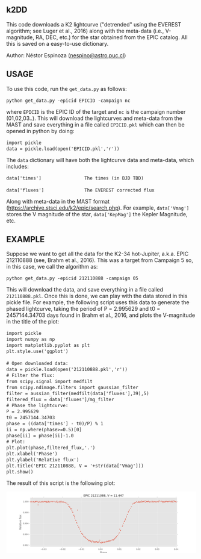k2DD
----

This code downloads a K2 lightcurve ("detrended" using the EVEREST algorithm; see Luger et al., 2016) 
along with the meta-data (i.e., V-magnitude, RA, DEC, etc.) for the star obtained from the EPIC catalog. 
All this is saved on a easy-to-use dictionary. 

Author: Néstor Espinoza (nespino@astro.puc.cl)

USAGE
-----
To use this code, run the `get_data.py` as follows:

    python get_data.py -epicid EPICID -campaign nc

where `EPICID` is the EPIC ID of the target and `nc` is the campaign number (01,02,03..). This 
will download the lightcurves and meta-data from the MAST and save everything in a file called 
`EPICID.pkl` which can then be opened in python by doing:

    import pickle
    data = pickle.load(open('EPICID.pkl','r'))

The `data` dictionary will have both the lightcurve data and meta-data, which includes:

    data['times']                The times (in BJD TBD)
    
    data['fluxes']               The EVEREST corrected flux

Along with meta-data in the MAST format (https://archive.stsci.edu/k2/epic/search.php). For example, 
`data['Vmag']` stores the V magnitude of the star, `data['KepMag']` the Kepler Magnitude, etc.

EXAMPLE
-------
Suppose we want to get all the data for the K2-34 hot-Jupiter, a.k.a. EPIC 212110888 (see, Brahm et al., 
2016). This was a target from Campaign 5 so, in this case, we call the algorithm as:

    python get_data.py -epicid 212110888 -campaign 05

This will download the data, and save everything in a file called `212110888.pkl`. Once this is done, 
we can play with the data stored in this pickle file. For example, the following script uses this 
data to generate the phased lightcurve, taking the period of P = 2.995629 and t0 = 2457144.34703 
days found in Brahm et al., 2016, and plots the V-magnitude in the title of the plot:

    import pickle
    import numpy as np
    import matplotlib.pyplot as plt
    plt.style.use('ggplot')

    # Open downloaded data:
    data = pickle.load(open('212110888.pkl','r'))
    # Filter the flux:
    from scipy.signal import medfilt
    from scipy.ndimage.filters import gaussian_filter
    filter = aussian_filter(medfilt(data['fluxes'],39),5)
    filtered_flux = data['fluxes']/mg_filter
    # Phase the lightcurve:
    P = 2.995629
    t0 = 2457144.34703
    phase = ((data['times'] - t0)/P) % 1
    ii = np.where(phase>=0.5)[0]
    phase[ii] = phase[ii]-1.0
    # Plot:
    plt.plot(phase,filtered_flux,'.')
    plt.xlabel('Phase')
    plt.ylabel('Relative flux')
    plt.title('EPIC 212110888, V = '+str(data['Vmag']))
    plt.show()
    
The result of this script is the following plot:

![Awesome plot of K2-34](/imgs/example.png)

